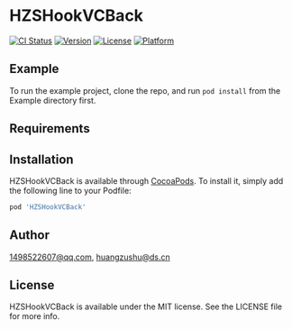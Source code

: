 # HZSHookVCBack

[![CI Status](https://img.shields.io/travis/1498522607@qq.com/HZSHookVCBack.svg?style=flat)](https://travis-ci.org/1498522607@qq.com/HZSHookVCBack)
[![Version](https://img.shields.io/cocoapods/v/HZSHookVCBack.svg?style=flat)](https://cocoapods.org/pods/HZSHookVCBack)
[![License](https://img.shields.io/cocoapods/l/HZSHookVCBack.svg?style=flat)](https://cocoapods.org/pods/HZSHookVCBack)
[![Platform](https://img.shields.io/cocoapods/p/HZSHookVCBack.svg?style=flat)](https://cocoapods.org/pods/HZSHookVCBack)

## Example

To run the example project, clone the repo, and run `pod install` from the Example directory first.

## Requirements

## Installation

HZSHookVCBack is available through [CocoaPods](https://cocoapods.org). To install
it, simply add the following line to your Podfile:

```ruby
pod 'HZSHookVCBack'
```

## Author

1498522607@qq.com, huangzushu@ds.cn

## License

HZSHookVCBack is available under the MIT license. See the LICENSE file for more info.
